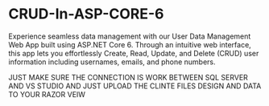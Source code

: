 # CRUD-In-ASP-CORE-6
Experience seamless data management with our User Data Management Web App built using ASP.NET Core 6. Through an intuitive web interface, this app lets you effortlessly Create, Read, Update, and Delete (CRUD) user information including usernames, emails, and phone numbers.


JUST MAKE SURE THE CONNECTION IS WORK BETWEEN SQL SERVER AND VS STUDIO AND JUST UPLOAD THE CLINTE FILES DESIGN AND DATA TO YOUR RAZOR VEIW 
